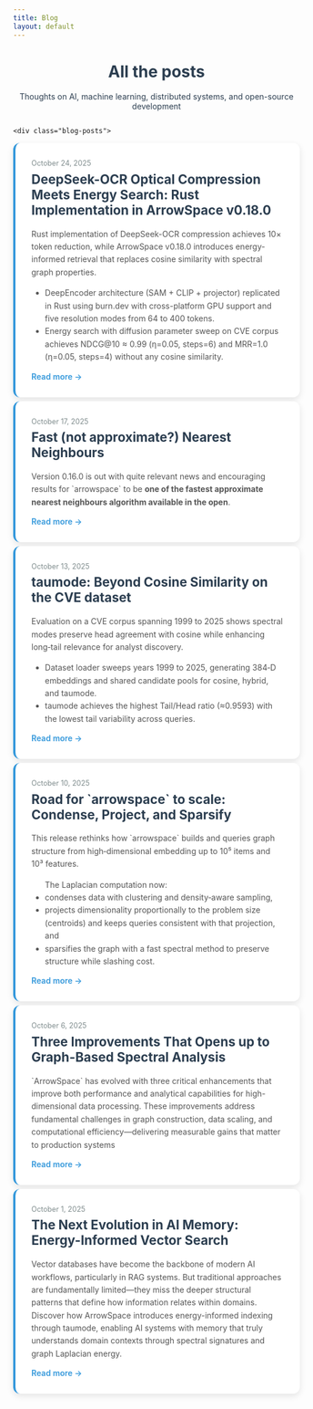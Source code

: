 ```yaml
---
title: Blog
layout: default
---
```

<style> .blog-container { margin: 2em auto 0 auto; max-width: 800px; } .blog-header { margin-bottom: 2em; color: #2c3e50; text-align: center; } .blog-posts { display: flex; flex-direction: column; gap: 2em; } .blog-post-card { background: white; padding: 2em; border-radius: 12px; box-shadow: 0 4px 12px rgba(0,0,0,0.1); transition: transform 0.3s ease, box-shadow 0.3s ease; border-left: 4px solid #3498db; margin-top: 0.5em;} .blog-post-card:hover { transform: translateY(-3px); box-shadow: 0 8px 20px rgba(0,0,0,0.15); } .blog-post-meta { color: #7f8c8d; font-size: 0.9em; margin-bottom: 0.5em; } .blog-post-title { margin: 0 0 0.8em 0; font-size: 1.6em; color: #2c3e50; } .blog-post-title a { text-decoration: none; color: inherit; transition: color 0.2s ease; } .blog-post-title a:hover { color: #3498db; } .blog-post-abstract { color: #555; line-height: 1.6; margin-bottom: 1em; } .blog-read-more { color: #3498db; text-decoration: none; font-weight: 600; transition: color 0.2s ease; } .blog-read-more:hover { color: #2980b9; } </style>

<div class="blog-container">
    <div class="blog-header">
        <h1>All the posts</h1>
        <p>Thoughts on AI, machine learning, distributed systems, and open-source development</p>
    </div>

    <div class="blog-posts">

<!-- Blog Post 7: DeepSeek Optical Compression and Energy Search -->
<article class="blog-post-card">
    <div class="blog-post-meta">October 24, 2025</div> 
    <h2 class="blog-post-title"> 
    <a href="/posts/007_deepseek_optical_compression_rust">DeepSeek-OCR Optical Compression Meets Energy Search: Rust Implementation in ArrowSpace v0.18.0</a></h2>
    <div class="blog-post-abstract">
        <p>Rust implementation of DeepSeek-OCR compression achieves 10× token reduction, while ArrowSpace v0.18.0 introduces energy-informed retrieval that replaces cosine similarity with spectral graph properties.<ul> <li>DeepEncoder architecture (SAM + CLIP + projector) replicated in Rust using burn.dev with cross-platform GPU support and five resolution modes from 64 to 400 tokens.</li><li>Energy search with diffusion parameter sweep on CVE corpus achieves NDCG@10 ≈ 0.99 (η=0.05, steps=6) and MRR=1.0 (η=0.05, steps=4) without any cosine similarity.</li></ul></p>
    </div>
    <a href="/posts/007_deepseek_optical_compression_rust" class="blog-read-more">Read more →</a>
</article>

<!-- Blog Post 5: Fast Nearest Neighbours -->
<article class="blog-post-card">
    <div class="blog-post-meta">October 17, 2025</div> 
    <h2 class="blog-post-title"> 
    <a href="/posts/005_fast_approximate_nearest_neighbours">Fast (not approximate?) Nearest Neighbours</a></h2>
    <div class="blog-post-abstract">
        <p>Version 0.16.0 is out with quite relevant news and encouraging results for `arrowspace` to be <strong>one of the fastest approximate nearest neighbours algorithm available in the open</strong>.</p>
    </div>
    <a href="/posts/005_fast_approximate_nearest_neighbours" class="blog-read-more">Read more →</a>
</article>

<!-- Blog Post 4: CVE-scale results -->
<article class="blog-post-card">
    <div class="blog-post-meta">October 13, 2025</div> 
    <h2 class="blog-post-title"> 
    <a href="/posts/004_beyond_cosine_similarity">taumode: Beyond Cosine Similarity on the CVE dataset</a></h2>
    <div class="blog-post-abstract">
        <p>Evaluation on a CVE corpus spanning 1999 to 2025 shows spectral modes preserve head agreement with cosine while enhancing long‑tail relevance for analyst discovery.<ul> <li>Dataset loader sweeps years 1999 to 2025, generating 384‑D embeddings and shared candidate pools for cosine, hybrid, and taumode.</li><li>taumode achieves the highest Tail/Head ratio (≈0.9593) with the lowest tail variability across queries. </li></ul></p>
    </div>
    <a href="/posts/004_beyond_cosine_similarity" class="blog-read-more">Read more →</a>
</article>

<!-- Blog Post 3: Performance improvements -->
<article class="blog-post-card">
<div class="blog-post-meta">October 10, 2025</div>
<h2 class="blog-post-title">
<a href="/posts/003_performance_improvements">Road for `arrowspace` to scale: Condense, Project, and Sparsify</a>
</h2>
<div class="blog-post-abstract">
    <p>This release rethinks how `arrowspace` builds and queries graph structure from high‑dimensional embedding up to 10⁵ items and 10³ features. <ul>The Laplacian computation now:
        <li>condenses data with clustering and density‑aware sampling,</li>
        <li>projects dimensionality proportionally to the problem size (centroids) and keeps queries consistent with that projection, and </li>
        <li>sparsifies the graph with a fast spectral method to preserve structure while slashing cost.</li></ul></p>
</div>
<a href="/posts/003_performance_improvements" class="blog-read-more">Read more →</a>
</article>

<!-- Blog Post 2: October improvements -->
<article class="blog-post-card">
<div class="blog-post-meta">October 6, 2025</div>
<h2 class="blog-post-title">
<a href="/posts/002_early_october_improvements">Three Improvements That Opens up to Graph-Based Spectral Analysis</a>
</h2>
<div class="blog-post-abstract">
    <p>`ArrowSpace` has evolved with three critical enhancements that improve both performance and analytical capabilities for high-dimensional data processing. These improvements address fundamental challenges in graph construction, data scaling, and computational efficiency—delivering measurable gains that matter to production systems</p>
</div>
<a href="/posts/002_early_october_improvements" class="blog-read-more">Read more →</a>
</article>

<!-- Blog Post 1: Energy-Informed Vector Search -->
<article class="blog-post-card">
<div class="blog-post-meta">October 1, 2025</div>
<h2 class="blog-post-title">
<a href="/posts/001_energy_informed_db">The Next Evolution in AI Memory: Energy-Informed Vector Search</a>
</h2>
<div class="blog-post-abstract">
    <p>Vector databases have become the backbone of modern AI workflows, particularly in RAG systems. But traditional approaches are fundamentally limited—they miss the deeper structural patterns that define how information relates within domains. Discover how ArrowSpace introduces energy-informed indexing through taumode, enabling AI systems with memory that truly understands domain contexts through spectral signatures and graph Laplacian energy.</p>
</div>
<a href="/posts/001_energy_informed_db" class="blog-read-more">Read more →</a>
</article>
</div>